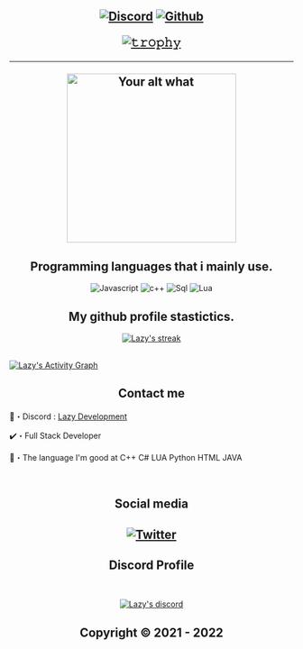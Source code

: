 <h2 align="center">

  
<p align="center">

<p align="center">

</p>
<p align="center">
    <a href="">
   <img alt="Discord" src="https://img.shields.io/badge/Discord-LazyRQ%237522-7289DA?style=for-the-badge&logo=discord&logoColor=7289DA&logoWidth=10&labelColor=000'"></a>  
  <a href="https://github.com/LazyRQ">
   <img alt="Github" src="https://img.shields.io/github/followers/LazyRQ?color=7289DA&logo=github&label=Followers&style=for-the-badge&logoWidth=10&labelColor=000'"></a>   
  
  
[![𝚝𝚛𝚘𝚙𝚑𝚢](https://github-profile-trophy.vercel.app/?username=ryo-ma&column=8&margin-w=20&margin-h=0&no-bg=true&no-frame=true&theme=tokyonight)](https://github.com/ryo-ma)
<hr>

  

  
</p>
<p align="center">
<img src="https://readme-spotify-status-liart.vercel.app/api/run-spotify-status" alt="Your alt what" width="300" align/>
</p>


<h2 align="center">Programming languages that i mainly use.</h2>
<p align="center">
  <img alt="Javascript" src="https://img.shields.io/badge/-JavaScript-090909?style=for-the-badge&logo=JavaScript&logoColor=E9D54D"></a> 
  <img alt="c++" src="https://img.shields.io/badge/-C++-090909?style=for-the-badge&logo=C%2b%2b&logoColor=6296CC"></a>  
  <img alt="Sql" src="https://img.shields.io/badge/-Sql-090909?style=for-the-badge&logo=mysql&logoColor=00648B"></a>
   <img alt="Lua" src="https://img.shields.io/badge/-Lua-090909?style=for-the-badge&logo=lua&logoColor=00648B"></a>
</p>



<h2 align="center">My github profile stastictics.</h2>

<p align="center">
    <a href="https://github.com/LazyRQ">
        <img title="LazyRQ stats" alt="Lazy's streak" src="https://github-readme-streak-stats.herokuapp.com/?user=LazyRQ&theme=dark&hide_border=true&stroke=f53b3b"/>
    </a>
</p><br>
<a href="https://github.com/LazyRQ"><img alt="Lazy's Activity Graph" src="https://activity-graph.herokuapp.com/graph?username=LazyRQ&bg_color=0D1117&color=eca15b&line=eca15b&point=FFFFFF&hide_border=true" /></a>
  



<h2 align="center">Contact me</h2>

💢・Discord : [Lazy Development](https://discord.gg/7vVb9g7FGT)

✔️・Full Stack Developer

📮・The language I'm good at C++  C#  LUA  Python  HTML JAVA

</pre><br>

<h2 align="center">Social media</h2>

<h2 align="center"</h2>

[![Twitter](https://img.shields.io/badge/Twitter-%231DA1F2.svg?logo=Twitter&logoColor=white)](https://twitter.com/OfficialLazyRQ) 

<h2 align="center">Discord Profile</h2><br>
  <p align="center">
    <a href="https://discord.com/users/724786271855050854">
        <img title="Lazy Development discord" alt="Lazy's discord" src="https://discord.c99.nl/widget/theme-4/LazyRQ#1301.png"/>
    </a>
</p>

<h2 align="center"> Copyright © 2021 - 2022
